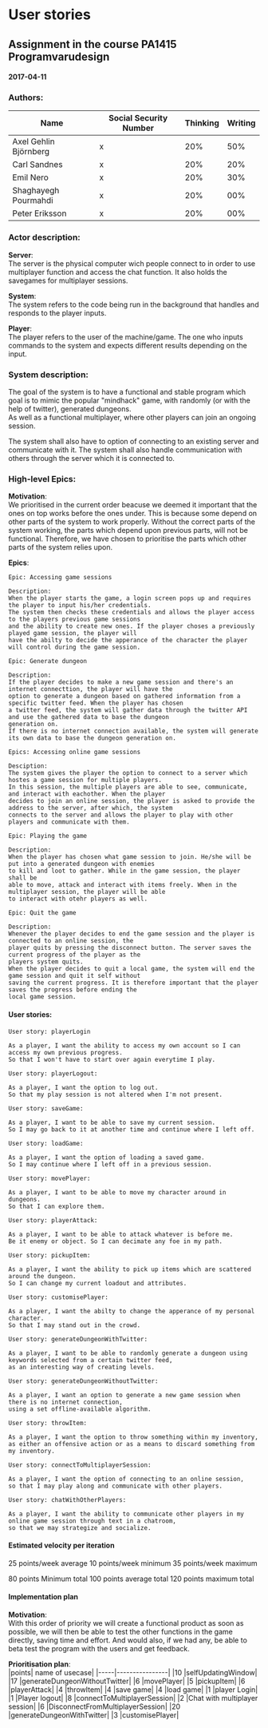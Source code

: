 # User stories

## Assignment in the course PA1415 Programvarudesign  

#### 2017-04-11

### Authors:
Name                    | Social Security Number | Thinking | Writing |
------------------------|------------------------|----------|---------|
Axel Gehlin Björnberg   |  x	                   | 20%      | 50%     |
Carl Sandnes            |  x                     | 20%      | 20%     |
Emil Nero               |  x                     | 20%      | 30%     |
Shaghayegh Pourmahdi    |  x	                   | 20%      | 00%     |
Peter Eriksson          |  x	                   | 20%      | 00%     |



### Actor description:  
**Server**:  
The server is the physical computer wich people connect to in order to use multiplayer function and access the chat function.
It also holds the savegames for multiplayer sessions.

**System**:  
The system refers to the code being run in the background that handles and responds to the player inputs.

**Player**:  
The player refers to the user of the machine/game. The one who inputs commands to the system and expects different results
depending on the input.

### System description:  
The goal of the system is to have a functional and stable program which goal is to mimic the popular "mindhack" game,
with randomly (or with the help of twitter), generated dungeons.  
As well as a functional multiplayer, where other players can join an ongoing session.

The system shall also have to option of connecting to an existing server and communicate with it.
The system shall also handle communication with others through the server which it is connected to.  

### High-level Epics:
**Motivation**:  
We prioritised in the current order beacuse we deemed it important that the ones
on top works before the ones under. This is because some depend on other parts of the system to work properly.
Without the correct parts of the system working, the parts which depend upon previous parts, will not be functional.
Therefore, we have chosen to prioritise the parts which other parts of the system relies upon.

**Epics**:
```
Epic: Accessing game sessions

Description:
When the player starts the game, a login screen pops up and requires the player to input his/her credentials.
The system then checks these credentials and allows the player access to the players previous game sessions
and the ability to create new ones. If the player choses a previously played game session, the player will
have the abilty to decide the apperance of the character the player will control during the game session.  
```
```
Epic: Generate dungeon

Description:  
If the player decides to make a new game session and there's an internet connecttion, the player will have the
option to generate a dungeon based on gathered information from a specific twitter feed. When the player has chosen
a twitter feed, the system will gather data through the twitter API and use the gathered data to base the dungeon
generation on.  
If there is no internet connection available, the system will generate its own data to base the dungeon generation on.  
```
```
Epics: Accessing online game sessions

Desciption:
The system gives the player the option to connect to a server which hostes a game session for multiple players.
In this session, the multiple players are able to see, communicate, and interact with eachother. When the player
decides to join an online session, the player is asked to provide the address to the server, after which, the system
connects to the server and allows the player to play with other players and communicate with them.
```
```
Epic: Playing the game

Description:
When the player has chosen what game session to join. He/she will be put into a generated dungeon with enemies
to kill and loot to gather. While in the game session, the player shall be
able to move, attack and interact with items freely. When in the multiplayer session, the player will be able
to interact with otehr players as well.  
```
```
Epic: Quit the game

Description:
Whenever the player decides to end the game session and the player is connected to an online session, the
player quits by pressing the disconnect button. The server saves the current progress of the player as the
players system quits.  
When the player decides to quit a local game, the system will end the game session and quit it self without
saving the current progress. It is therefore important that the player saves the progress before ending the
local game session.
```
#### User stories:
```
User story: playerLogin  

As a player, I want the ability to access my own account so I can access my own previous progress.  
So that I won't have to start over again everytime I play.
```
```
User story: playerLogout:  

As a player, I want the option to log out.  
So that my play session is not altered when I'm not present.
```
```
User story: saveGame:  

As a player, I want to be able to save my current session.  
So I may go back to it at another time and continue where I left off.
```
```
User story: loadGame:  

As a player, I want the option of loading a saved game.  
So I may continue where I left off in a previous session.
```
```
User story: movePlayer:

As a player, I want to be able to move my character around in dungeons.  
So that I can explore them.
```
```
User story: playerAttack:

As a player, I want to be able to attack whatever is before me.
Be it enemy or object. So I can decimate any foe in my path.
```
```
User story: pickupItem:

As a player, I want the ability to pick up items which are scattered around the dungeon.
So I can change my current loadout and attributes.
```
```
User story: customisePlayer:

As a player, I want the abilty to change the apperance of my personal character.
So that I may stand out in the crowd.
```
```
User story: generateDungeonWithTwitter:

As a player, I want to be able to randomly generate a dungeon using keywords selected from a certain twitter feed,  
as an interesting way of creating levels.
```
```
User story: generateDungeonWithoutTwitter:

As a player, I want an option to generate a new game session when there is no internet connection,  
using a set offline-available algorithm.
```
```
User story: throwItem:

As a player, I want the option to throw something within my inventory,  
as either an offensive action or as a means to discard something from my inventory.
```
```
User story: connectToMultiplayerSession:  

As a player, I want the option of connecting to an online session,
so that I may play along and communicate with other players.
```
```
User story: chatWithOtherPlayers:

As a player, I want the ability to communicate other players in my online game session through text in a chatroom,  
so that we may strategize and socialize.
```

#### Estimated velocity per iteration
25 points/week average
10 points/week minimum
35 points/week maximum

80 points Minimum total
100 points average total
120 points maximum total

#### Implementation plan  
**Motivation**:  
With this order of priority we will create a functional product as soon as possible, we will then be able to test the other functions in the game directly, saving time and effort. And would also, if we had any, be able to beta test the program with the users and get feedback.
 
**Prioritisation plan**:  
|points| name of usecase|
|-----|----------------|
|10	  |selfUpdatingWindow|
|17   |generateDungeonWithoutTwitter|
|6    |movePlayer|
|5	  |pickupItem|
|6    |playerAttack|
|4    |throwItem|
|4    |save game|
|4    |load game|
|1    |player Login|
|1    |Player logout|
|8    |connectToMultiplayerSession|
|2    |Chat with multiplayer session|
|6    |DisconnectFromMultiplayerSession|
|20   |generateDungeonWithTwitter|
|3    |customisePlayer|
